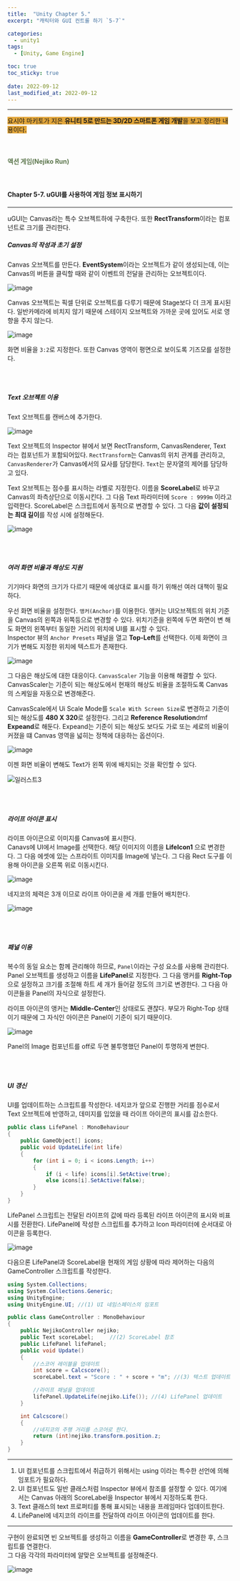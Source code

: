 ```yaml
---
title:  "Unity Chapter 5."
excerpt: "캐릭터와 GUI 컨트롤 하기 `5-7`"

categories:
  - unity1
tags:
  - [Unity, Game Engine]

toc: true
toc_sticky: true
 
date: 2022-09-12
last_modified_at: 2022-09-12
---
```

---
<span style="background-color:#E2A63B">요시야 마키토가 지은 **유니티 5로 만드는 3D/2D 스마트폰 게임 개발**을 보고 정리한 내용이다.</span>  
<br>
<br>
<br> 
**<span style="color:#5E784F">액션 게임(Nejiko Run)</span>**  
<br>
<br>

#### Chapter 5-7. uGUI를 사용하여 게임 정보 표시하기  
---

uGUI는 Canvas라는 특수 오브젝트하에 구축한다. 또한 **RectTransform**이라는 컴포넌트로 크기를 관리한다.   

##### Canvas의 작성과 초기 설정  

Canvas 오브젝트를 만든다. **EventSystem**이라는 오브젝트가 같이 생성되는데, 이는 Canvas의 버튼을 클릭할 때와 같이 이벤트의 전달을 관리하는 오브젝트이다.

![image](https://user-images.githubusercontent.com/106606698/189567118-743b63f5-bf14-427d-a520-eed5826672bd.png)

Canvas 오브젝트는 픽셀 단위로 오브젝트를 다루기 때문에 Stage보다 더 크게 표시된다. 일반카메라에 비치지 않기 때문에 스테이지 오브젝트와 가까운 곳에 있어도 서로 영향을 주지 않는다.  

![image](https://user-images.githubusercontent.com/106606698/189567599-39dc1c59-c794-4147-bb75-6c32cbb5fec7.png)

화면 비율을 `3:2`로 지정한다. 또한 Canvas 영역이 평면으로 보이도록 기즈모를 설정한다.  

<br>
<br>

##### Text 오브젝트 이용  

Text 오브젝트를 캔버스에 추가한다.   

![image](https://user-images.githubusercontent.com/106606698/189567908-6fd7e16b-13a2-4dda-83f0-711bf3d7ce80.png)

Text 오브젝트의 Inspector 뷰에서 보면 RectTransform, CanvasRenderer, Text 라는 컴포넌트가 포함되어있다. `RectTransform`는 Canvas의 위치 관계를 관리하고, `CanvasRenderer`가 Canvas에서의 묘사를 담당한다. `Text`는 문자열의 제어를 담당하고 있다.  

Text 오브젝트는 점수를 표시하는 라벨로 지정한다. 이름을 **ScoreLabel**로 바꾸고 Canvas의 좌측상단으로 이동시킨다. 그 다음 Text 파라미터에 `Score : 9999m` 이라고 입력한다. ScoreLabel은 스크립트에서 동적으로 변경할 수 있다. 그 다음 **값이 설정되는 최대 길이**를 작성 시에 설정해둔다.  

![image](https://user-images.githubusercontent.com/106606698/189568514-a5a0fb59-5310-4c4b-a94a-77b7ce9928d7.png)

<br>
<br>

##### 여러 화면 비율과 해상도 지원  

기기마다 화면의 크기가 다르기 때문에 예상대로 표시를 하기 위해선 여러 대책이 필요하다.  

우선 화면 비율을 설정한다. `앵커(Anchor)`를 이용한다. 앵커는 UI오브젝트의 위치 기준을 Canvas의 왼쪽과 위쪽등으로 변경할 수 있다. 위치기준을 왼쪽에 두면 화면이 변 해도 화면의 왼쪽부터 동일한 거리의 위치에 UI를 표시할 수 있다.  
Inspector 뷰의 `Anchor Presets` 패널을 열고 **Top-Left**를 선택한다. 이제 화면이 크기가 변해도 지정한 위치에 텍스트가 존재한다.  

![image](https://user-images.githubusercontent.com/106606698/189568872-08e91cff-47b3-4847-a156-993b4dc02b2c.png)

그 다음은 해상도에 대한 대응이다. `CanvasScaler` 기능을 이용해 해결할 수 있다. 
CanvasScaler는 기준이 되는 해상도에서 현재의 해상도 비율을 조절하도록 Canvas의 스케일을 자동으로 변경해준다.  

CanvasScale에서 Ui Scale Mode를 `Scale With Screen Size`로 변경하고 기준이 되는 해상도를 **480 X 320**로 설정한다. 그리고 **Reference Resolution**dmf **Expeand**로 해둔다. Expeand는 기준이 되는 해상도 보다도 가로 또는 세로의 비율이 커졌을 떄 Canvas 영역을 넓히는 정책에 대응하는 옵션이다. 

![image](https://user-images.githubusercontent.com/106606698/189569226-8784d607-b469-4325-bd13-f3ab66ad1884.png)

이젠 화면 비율이 변해도 Text가 왼쪽 위에 배치되는 것을 확인할 수 있다.  

![일러스트3](https://user-images.githubusercontent.com/106606698/189571167-45b5f3f9-aae0-4096-97d6-faabb2f5d5c8.png)

<br>
<br>

##### 라이프 아이콘 표시  

라이프 아이콘으로 이미지를 Canvas에 표시한다.  
Canavs에 UI에서 Image를 선택한다. 해당 이미지의 이름을 **LifeIcon1** 으로 변경한다. 그 다음 에셋에 있는 스프라이트 이미지를 Image에 넣는다. 
그 다음 Rect 도구를 이용해 아이콘을 오른쪽 위로 이동시킨다.  

![image](https://user-images.githubusercontent.com/106606698/189571546-852fa0f7-da35-4a67-860c-404c1dac291d.png)

네지코의 체력은 3개 이므로 라이프 아이콘을 세 개를 만들어 배치한다.  

![image](https://user-images.githubusercontent.com/106606698/189571717-90730990-42bb-4e4b-8600-bf2ff3f56e81.png)

<br>
<br>

##### 패널 이용  

복수의 동일 요소는 함께 관리해야 하므로, `Panel`이라는 구성 요소를 사용해 관리한다.  
Panel 오브젝트를 생성하고 이름을 **LifePanel**로 지정한다. 그 다음 앵커를 **Right-Top**으로 설정하고 크기를 조절해 하트 세 개가 들어갈 정도의 크기로 변경한다. 그 다음 아이콘들을 Panel의 자식으로 설정한다.  

라이프 아이콘의 앵커는 **Middle-Center**인 상태로도 괜찮다. 부모가 Right-Top 상태이기 때문에 그 자식인 아이콘은 Panel이 기준이 되기 때문이다.  

![image](https://user-images.githubusercontent.com/106606698/189572079-241dd709-9a9d-4be0-99c6-fdc9cf60e173.png)

Panel의 Image 컴포넌트를 off로 두면 불투명했던 Panel이 투명하게 변한다. 

<br>
<br>

##### UI 갱신  

UI를 업데이트하는 스크립트를 작성한다. 네지코가 앞으로 진행한 거리를 점수로서 Text 오브젝트에 반영하고, 데미지를 입었을 때 라이프 아이콘의 표시를 감소한다.  

```c#
public class LifePanel : MonoBehaviour
{
    public GameObject[] icons;
    public void UpdateLife(int life)
    {
        for (int i = 0; i < icons.Length; i++)
        {
            if (i < life) icons[i].SetActive(true);
            else icons[i].SetActive(false);
        }
    }
}
```  

LifePanel 스크립트는 전달된 라이프의 값에 따라 등록된 라이프 아이콘의 표시와 비표시를 전환한다. LifePanel에 작성한 스크립트를 추가하고 Icon 파라미터에 순서대로 아이콘을 등록한다.   

![image](https://user-images.githubusercontent.com/106606698/189572809-05fc6c7b-4540-4084-9182-5be256d7cbe0.png)  

다음으론 LifePanel과 ScoreLabel을 현재의 게임 상황에 따라 제어하는 다음의 GameController 스크립트를 작성한다. 

```c#
using System.Collections;
using System.Collections.Generic;
using UnityEngine;
using UnityEngine.UI; //(1) UI 네임스페이스의 임포트

public class GameController : MonoBehaviour
{
    public NejikoController nejiko;
    public Text scoreLabel;     //(2) ScoreLabel 참조
    public LifePanel lifePanel;
    public void Update()
    {
        //스코어 레이블을 업데이트
        int score = Calcscore();
        scoreLabel.text = "Score : " + score + "m"; //(3) 텍스트 업데이트

        //라이프 패널을 업데이트
        lifePanel.UpdateLife(nejiko.Life()); //(4) LifePanel 업데이트
    }

    int Calcscore()
    {
        //네지코의 주행 거리를 스코어로 한다.
        return (int)nejiko.transform.position.z;
    }
}
```  

---
1. UI 컴포넌트를 스크립트에서 취급하기 위해서는 using 이라는 특수한 선언에 의해 임포트가 필요하다.  
2. UI 컴포넌트도 일반 클래스처럼 Inspector 뷰에서 참조를 설정할 수 있다. 여기에서는 Canvas 아래의 ScoreLabel을 Inspector 뷰에서 지정하도록 한다.  
3. Text 클래스의 text 프로퍼티를 통해 표시되는 내용을 프레임마다 업데이트한다.  
4. LifePanel에 네지코의 라이프를 전달하여 라이프 아이콘의 업데이트를 한다.  
---  

구현이 완료되면 빈 오브젝트를 생성하고 이름을 **GameController**로 변경한 후, 스크립트를 연결한다.  
그 다음 각각의 파라미터에 알맞은 오브젝트를 설정해준다.  

![image](https://user-images.githubusercontent.com/106606698/189573747-6cad288f-c2a8-4da4-8bce-82de4f36b8ea.png)
